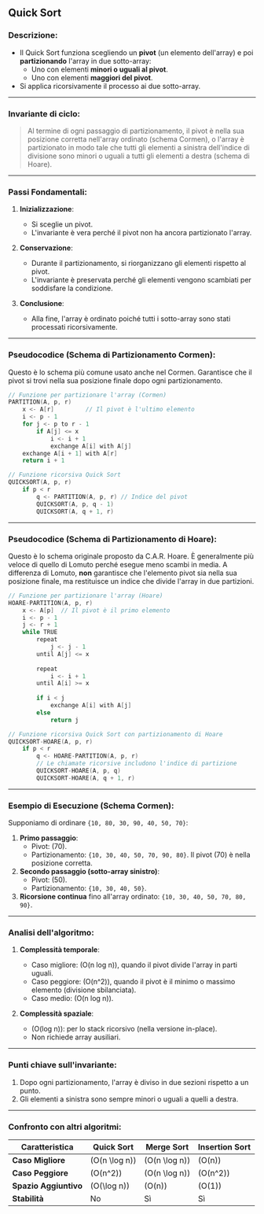 ## **Quick Sort**
### Descrizione:
- Il Quick Sort funziona scegliendo un **pivot** (un elemento dell'array) e poi **partizionando** l'array in due sotto-array:
  - Uno con elementi **minori o uguali al pivot**.
  - Uno con elementi **maggiori del pivot**.
- Si applica ricorsivamente il processo ai due sotto-array.

---

### **Invariante di ciclo**:
> Al termine di ogni passaggio di partizionamento, il pivot è nella sua posizione corretta nell'array ordinato (schema Cormen), o l'array è partizionato in modo tale che tutti gli elementi a sinistra dell'indice di divisione sono minori o uguali a tutti gli elementi a destra (schema di Hoare).

---

### **Passi Fondamentali**:
1. **Inizializzazione**:
   - Si sceglie un pivot.
   - L'invariante è vera perché il pivot non ha ancora partizionato l'array.

2. **Conservazione**:
   - Durante il partizionamento, si riorganizzano gli elementi rispetto al pivot.
   - L'invariante è preservata perché gli elementi vengono scambiati per soddisfare la condizione.

3. **Conclusione**:
   - Alla fine, l'array è ordinato poiché tutti i sotto-array sono stati processati ricorsivamente.

---

### **Pseudocodice (Schema di Partizionamento Cormen)**:
Questo è lo schema più comune usato anche nel Cormen. Garantisce che il pivot si trovi nella sua posizione finale dopo ogni partizionamento.

```cpp
// Funzione per partizionare l'array (Cormen)
PARTITION(A, p, r)
    x <- A[r]         // Il pivot è l'ultimo elemento
    i <- p - 1
    for j <- p to r - 1
        if A[j] <= x
            i <- i + 1
            exchange A[i] with A[j]
    exchange A[i + 1] with A[r]
    return i + 1

// Funzione ricorsiva Quick Sort
QUICKSORT(A, p, r)
    if p < r
        q <- PARTITION(A, p, r) // Indice del pivot
        QUICKSORT(A, p, q - 1)
        QUICKSORT(A, q + 1, r)
```

---

### **Pseudocodice (Schema di Partizionamento di Hoare)**:
Questo è lo schema originale proposto da C.A.R. Hoare. È generalmente più veloce di quello di Lomuto perché esegue meno scambi in media. A differenza di Lomuto, **non** garantisce che l'elemento pivot sia nella sua posizione finale, ma restituisce un indice che divide l'array in due partizioni.

```cpp
// Funzione per partizionare l'array (Hoare)
HOARE-PARTITION(A, p, r)
    x <- A[p]  // Il pivot è il primo elemento
    i <- p - 1
    j <- r + 1
    while TRUE
        repeat
            j <- j - 1
        until A[j] <= x
        
        repeat
            i <- i + 1
        until A[i] >= x
        
        if i < j
            exchange A[i] with A[j]
        else
            return j

// Funzione ricorsiva Quick Sort con partizionamento di Hoare
QUICKSORT-HOARE(A, p, r)
    if p < r
        q <- HOARE-PARTITION(A, p, r)
        // Le chiamate ricorsive includono l'indice di partizione
        QUICKSORT-HOARE(A, p, q)
        QUICKSORT-HOARE(A, q + 1, r)

```

---

### **Esempio di Esecuzione (Schema Cormen)**:
Supponiamo di ordinare `{10, 80, 30, 90, 40, 50, 70}`:
1. **Primo passaggio**:
   - Pivot: \(70\).
   - Partizionamento: `{10, 30, 40, 50, 70, 90, 80}`. Il pivot \(70\) è nella posizione corretta.
2. **Secondo passaggio (sotto-array sinistro)**:
   - Pivot: \(50\).
   - Partizionamento: `{10, 30, 40, 50}`.
3. **Ricorsione continua** fino all'array ordinato: `{10, 30, 40, 50, 70, 80, 90}`.

---

### **Analisi dell'algoritmo**:
1. **Complessità temporale**:
   - Caso migliore: \(O(n log n)\), quando il pivot divide l'array in parti uguali.
   - Caso peggiore: \(O(n^2)\), quando il pivot è il minimo o massimo elemento (divisione sbilanciata).
   - Caso medio: \(O(n log n)\).

2. **Complessità spaziale**:
   - \(O(log n)\): per lo stack ricorsivo (nella versione in-place).
   - Non richiede array ausiliari.

---

### **Punti chiave sull'invariante**:
1. Dopo ogni partizionamento, l'array è diviso in due sezioni rispetto a un punto.
2. Gli elementi a sinistra sono sempre minori o uguali a quelli a destra.

---

### **Confronto con altri algoritmi**:
| **Caratteristica**      | **Quick Sort**          | **Merge Sort**         | **Insertion Sort**    |
|--------------------------|-------------------------|-------------------------|-----------------------|
| **Caso Migliore**         | \(O(n \log n)\)        | \(O(n \log n)\)        | \(O(n)\)             |
| **Caso Peggiore**         | \(O(n^2)\)             | \(O(n \log n)\)        | \(O(n^2)\)           |
| **Spazio Aggiuntivo**     | \(O(\log n)\)          | \(O(n)\)               | \(O(1)\)             |
| **Stabilità**             | No                     | Sì                     | Sì                   |

